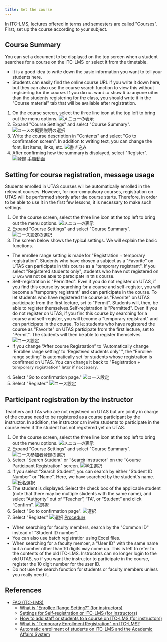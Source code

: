 ```yaml
---
title: Set the course
---
```

In ITC-LMS, lectures offered in terms and semesters are called "Courses". First, set up the course according to your subject.

## Course Summary

You can set a document to be displayed on the top screen when a student searches for a course on the ITC-LMS, or select it from the timetable.

* It is a good idea to write down the basic information you want to tell your students here.
* Students can easily find the online course URL if you write it down here, but they can also use the course search function to view this without registering for the course. If you do not want to show it to anyone other than the students registering for the class, you should write it in the "Course material" tab that will be available after registration.

1. On the course screen, select the three line icon at the top left to bring out the menu options.
![メニューの表示](cs1.png)
2. Expand "Course Settings" and select "Course Summary".
![コースの概要説明の選択](cs2.png)
3. Write the course description in "Contents" and select "Go to confirmation screen". In addition to writing text, you can change the font, list items, links, etc.
![書き込み](cs3.png)
4. After confirming how the summary is displayed, select "Register".
![登録](cs4.png)
[手順動画](https://youtu.be/Sdqtw2m1j48)

## Setting for course registration, message usage

Students enrolled in UTAS courses will be automatically enrolled in the relevant courses. However, for non-compulsory courses, registration on UTAS will be performed shortly after the course starts. Therefore, in order to be able to use it in the first few lessons, it is necessary to make such settings.

1. On the course screen, select the three line icon at the top left to bring out the menu options.
![メニューの表示](cs1.png)
2. Expand "Course Settings" and select "Course Summary". 
![コース設定の選択](cs5.png)
3. The screen below shows the typical settings. We will explain the basic functions.
  * The enrollee range setting is made for  "Registration + temporary registration". Students who have chosen a subject as a "Favorite" on UTAS can participate in this course as a "temporary registrant". If you select "Registered students only", students who have not registered on UTAS will not be able to participate in this course.
  * Self-registration is "Permitted". Even if you do not register on UTAS, if you find this course by searching for a course and self-register, you will become a "temporary registrant" and can participate in the course. To let students who have registered the course as  "Favorite" on UTAS participate from the first lecture, set to "Permit". Students will, then, be able to register themselves.Self-registration is "Permitted". Even if you do not register on UTAS, if you find this course by searching for a course and self-register, you will become a "temporary registrant" and can participate in the course. To let students who have registered the course as  "Favorite" on UTAS participate from the first lecture, set to "Permit". The students will then be able to register themselves.
![コース設定](cs6.png)
  * If you change “After course Registration” to “Automatically change 'Enrollee range setting' to 'Registered students only' ", the “Enrollee range setting” is automatically set for students whose registration is confirmed on UTAS. You can change it back to "Registration + temporary registration" later if necessary.
4. Select "Go to confirmation page." 
![コース設定](cs7.png)
5. Select "Register."
![コース設定](cs8.png)


<!-- 
コース設定 -> コース設定で編集する
「履修者範囲設定」，「自己登録」，「履修確定以降」，「メッセージ利用」についてお勧め設定と，変更するとどうなるかの説明をする
-->

## Participant registration by the instructor
Teachers and TAs who are not registered on UTAS but are jointly in charge of the course need to be registered as a course participant by the instructor. In addition, the instructor can invite students to participate in the course even if the student has not registered yet on UTAS.

1. On the course screen, select the three line icon at the top left to bring out the menu options.
![メニューの表示](cs1.png)
2. Expand "Course Settings" and select "Course Summary".
![コース参加者登録の選択](cs9.png)
3. Select "Search Student" or "Search Instructor" on the "Course Participant Registration" screen.
![学生選択](cs10.png)
4. If you select "Search Student", you can search by either "Student ID Number" or "Name". Here, we have searched by the student's name.
![氏名選択](cs11.png)
5. The student is displayed. Select the check box of the applicable student (note that there may be multiple students with the same name), and select “Authority” out of “Teacher”, “TA”, or “Student” and click “Confirm”. 
![選択](cs12.png)
7. Select "Go to confirmation page".
![選択](cs13.png)
8. Select "Register."
![選択](cs14.png)
[Procedure](https://youtu.be/TYCXBRzPpAA)

* When searching for faculty members, search by the "Common ID" instead of "Student ID number".
* You can also use batch registration using Excel files.
* When searching for a faculty member, a "User ID" with the same name but a number other than 10 digits may come up. This is left to refer to the contents of the old ITC-LMS.  Instructors can no longer login to the old UTAS, so if you want the instructor to participate in the course, register the  10 digit number for the user ID.
* Do not use the search function for students or faculty members unless you really need it.

<!-- 
コース参加者登録で何ができるか．TAや他の担当教員の登録．
自己登録を許さない場合での手動登録などの説明
-->

## References
* <a href="https://www.ecc.u-tokyo.ac.jp/en/itc-lms/faq.html">FAQ (ITC-LMS)</a>
  * <a href="https://www.ecc.u-tokyo.ac.jp/en/announcement/2017/05/17_2521.html">What is "Enrollee Range Setting?" (for instructors)</a>
  * <a href="https://www.ecc.u-tokyo.ac.jp/en/announcement/2019/06/26_3014.html">Settings for Self-registration on ITC-LMS (for instructors)</a>
  * <a href="https://www.ecc.u-tokyo.ac.jp/en/announcement/2016/08/08_2282.html">How to add staff or students to a course on ITC-LMS (for instructors) </a>
  * <a href="https://www.ecc.u-tokyo.ac.jp/en/announcement/2016/08/10_2288.html">What is "Temporary Enrollment Registration" on ITC-LMS? </a>
  * <a href="https://www.ecc.u-tokyo.ac.jp/en/announcement/2019/06/26_3010.html">Automatic enrollment of students on ITC-LMS and the Academic Affairs System</a>
